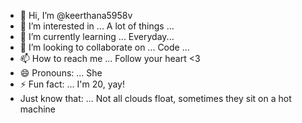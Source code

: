 - 👋 Hi, I’m @keerthana5958v     
- 👀 I’m interested in ... A lot of things ...   
- 🌱 I’m currently learning ... Everyday...    
- 💞️ I’m looking to collaborate on ... Code ...        
- 📫 How to reach me ... Follow your heart <3            
- 😄 Pronouns: ... She  
- ⚡ Fun fact: ... I'm 20, yay!          
- Just know that: ... Not all clouds float, sometimes they sit on a hot machine    
  
<!--- 
keerthana5958v/keerthana5958v is a ✨ special ✨ repository because its `README.md` (this file) appears on your GitHub profile.
You can click the Preview link to take a look at your changes.
--->
